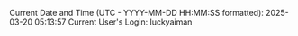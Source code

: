 Current Date and Time (UTC - YYYY-MM-DD HH:MM:SS formatted): 2025-03-20 05:13:57
Current User's Login: luckyaiman
